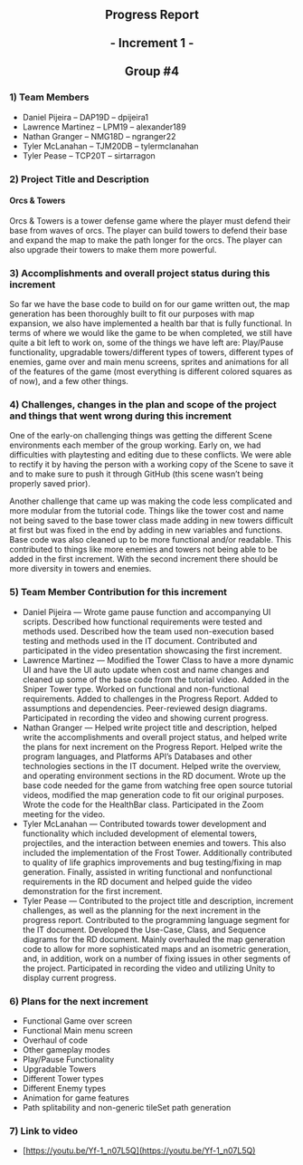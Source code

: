 <div align="center"> 

## Progress Report <br> <br> - Increment 1 - <br> <br> Group #4

</div>

### 1) **Team Members**

* Daniel Pijeira – DAP19D – dpijeira1
* Lawrence Martinez – LPM19 – alexander189
* Nathan Granger – NMG18D – ngranger22
* Tyler McLanahan – TJM20DB – tylermclanahan
* Tyler Pease – TCP20T – sirtarragon

### 2) **Project Title and Description**

#### **Orcs & Towers**

Orcs & Towers is a tower defense game where the player must defend their base from waves of orcs. The player can build towers to defend their base and expand the map to make the path longer for the orcs. The player can also upgrade their towers to make them more powerful.

### 3) **Accomplishments and overall project status during this increment**

So far we have the base code to build on for our game written out, the map generation has been thoroughly built to fit our purposes with map expansion, we also have implemented a health bar that is fully functional. In terms of where we would like the game to be when completed, we still have quite a bit left to work on, some of the things we have left are: Play/Pause functionality, upgradable towers/different types of towers, different types of enemies, game over and main menu screens, sprites and animations for all of the features of the game (most everything is different colored squares as of now), and a few other things.

### 4) **Challenges, changes in the plan and scope of the project and things that went wrong during this increment**

One of the early-on challenging things was getting the different Scene environments each member of the group working. Early on, we had difficulties with playtesting and editing due to these conflicts. We were able to rectify it by having the person with a working copy of the Scene to save it and to make sure to push it through GitHub (this scene wasn’t being properly saved prior).

Another challenge that came up was making the code less complicated and more modular from the tutorial code. Things like the tower cost and name not being saved to the base tower class made adding in new towers difficult at first but was fixed in the end by adding in new variables and functions. Base code was also cleaned up to be more functional and/or readable. This contributed to things like more enemies and towers not being able to be added in the first increment. With the second increment there should be more diversity in towers and enemies.

### 5) **Team Member Contribution for this increment**

* Daniel Pijeira — Wrote game pause function and accompanying UI scripts. Described how functional requirements were tested and methods used. Described how the team used non-execution based testing and methods used in the IT document. Contributed and participated in the video presentation showcasing the first increment.
* Lawrence Martinez — Modified the Tower Class to have a more dynamic UI and have the UI auto update when cost and name changes and cleaned up some of the base code from the tutorial video. Added in the Sniper Tower type. Worked on functional and non-functional requirements. Added to challenges in the Progress Report. Added to assumptions and dependencies. Peer-reviewed design diagrams. Participated in recording the video and showing current progress.
* Nathan Granger — Helped write project title and description, helped write the accomplishments and overall project status, and helped write the plans for next increment on the Progress Report. Helped write the program languages, and Platforms API’s Databases and other technologies sections in the IT document. Helped write the overview, and operating environment sections in the RD document. Wrote up the base code needed for the game from watching free open source tutorial videos, modified the map generation code to fit our original purposes. Wrote the code for the HealthBar class. Participated in the Zoom meeting for the video.
* Tyler McLanahan — Contributed towards tower development and functionality which included development of elemental towers, projectiles, and the interaction between enemies and towers. This also included the implementation of the Frost Tower. Additionally contributed to quality of life graphics improvements and bug testing/fixing in map generation. Finally, assisted in writing functional and nonfunctional requirements in the RD document and helped guide the video demonstration for the first increment.
* Tyler Pease — Contributed to the project title and description, increment challenges, as well as the planning for the next increment in the progress report. Contributed to the programming language segment for the IT document. Developed the Use-Case, Class, and Sequence diagrams for the RD document. Mainly overhauled the map generation code to allow for more sophisticated maps and an isometric generation, and, in addition, work on a number of fixing issues in other segments of the project. Participated in recording the video and utilizing Unity to display current progress.

### 6) **Plans for the next increment**

* Functional Game over screen
* Functional Main menu screen
* Overhaul of code
* Other gameplay modes
* Play/Pause Functionality
* Upgradable Towers
* Different Tower types
* Different Enemy types
* Animation for game features
* Path splitability and non-generic tileSet path generation

### 7) **Link to video**

* [https://youtu.be/Yf-1_n07L5Q](https://youtu.be/Yf-1_n07L5Q)
